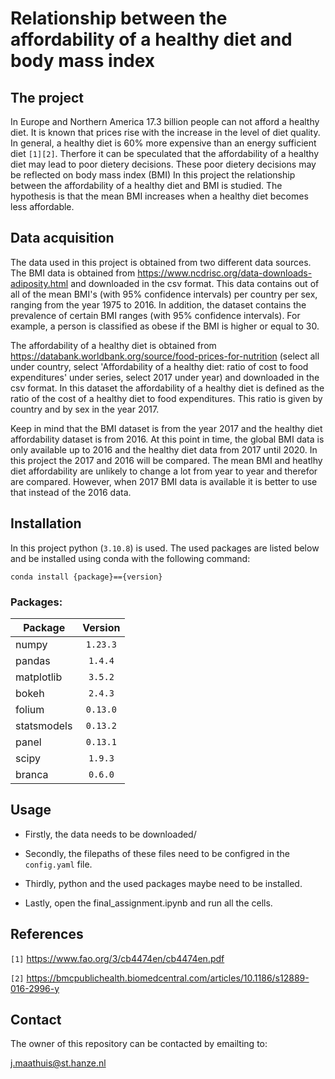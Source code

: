 # Relationship between the affordability of a healthy diet and body mass index

## The project
In Europe and Northern America 17.3 billion people can not afford a healthy diet. It is known that prices rise with the increase in the level of diet quality. In general, a healthy diet is 60% more expensive than an energy sufficient diet `[1][2]`. Therfore it can be speculated that the affordability of a healthy diet may lead to poor dietery decisions. These poor dietery decisions may be reflected on body mass index (BMI) In this project the relationship between the affordability of a healthy diet and BMI is studied. The hypothesis is that the mean BMI increases when a healthy diet becomes less affordable.

## Data acquisition

The data used in this project is obtained from two different data sources. The BMI data is obtained from https://www.ncdrisc.org/data-downloads-adiposity.html and downloaded in the csv format. This data contains out of all of the mean BMI's (with 95% confidence intervals) per country per sex, ranging from the year 1975 to 2016. In addition, the dataset contains the prevalence of certain BMI ranges (with 95% confidence intervals). For example, a person is classified as obese if the BMI is higher or equal to 30.

The affordability of a healthy diet is obtained from https://databank.worldbank.org/source/food-prices-for-nutrition (select all under country, select 'Affordability of a healthy diet: ratio of cost to food expenditures' under series, select 2017 under year) and downloaded in the csv format. In this dataset the affordability of a healthy diet is defined as the ratio of the cost of a healthy diet to food expenditures. This ratio is given by country and by sex in the year 2017.

Keep in mind that the BMI dataset is from the year 2017 and the healthy diet affordability dataset is from 2016. At this point in time, the global BMI data is only available up to 2016 and the healthy diet data from 2017 until 2020. In this project the 2017 and 2016  will be compared. The mean BMI and heatlhy diet affordability are unlikely to change a lot from year to year and therefor are compared. However, when 2017 BMI data is available it is better to use that instead of the 2016 data.

## Installation
In this project python (`3.10.8`) is used. The used packages are listed below and be installed using conda with the following command:

`conda install {package}=={version}`

### Packages:

| Package          | Version  |
| -----------------| :------: |
| numpy            | `1.23.3` |
| pandas           | `1.4.4`  |
| matplotlib       | `3.5.2`  |
| bokeh            | `2.4.3`  |
| folium           | `0.13.0` |
| statsmodels      | `0.13.2` |
| panel            | `0.13.1` |
| scipy            | `1.9.3`  |
| branca           | `0.6.0`  |


## Usage
* Firstly, the data needs to be downloaded/

* Secondly, the filepaths of these files need to be configred in the `config.yaml` file.

* Thirdly, python and the used packages maybe need to be installed.

* Lastly, open the final_assignment.ipynb and run all the cells.

## References
`[1]` https://www.fao.org/3/cb4474en/cb4474en.pdf

`[2]` https://bmcpublichealth.biomedcentral.com/articles/10.1186/s12889-016-2996-y

## Contact
The owner of this repository can be contacted by emailting to:

j.maathuis@st.hanze.nl




